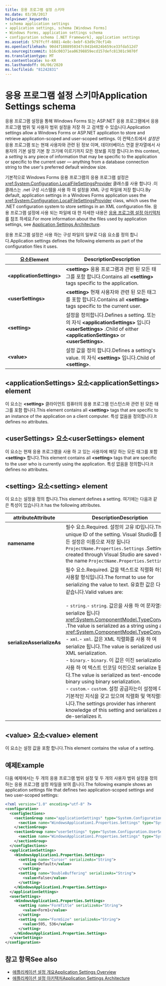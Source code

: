 ```yaml
---
title: 응용 프로그램 설정 스키마
ms.date: 03/30/2017
helpviewer_keywords:
- schema application settings
- application settings, schema [Windows Forms]
- Windows Forms, application settings schema
- configuration schema [.NET Framework], application settings
ms.assetid: 5797fcff-6081-4e8c-bebf-63d9c70cf14b
ms.openlocfilehash: 90d471888950347c041b4824b659ce33fda512d7
ms.sourcegitcommit: b16c00371ea06398859ecd157defc81301c9070f
ms.translationtype: MT
ms.contentlocale: ko-KR
ms.lasthandoff: 06/06/2020
ms.locfileid: "81242831"
---
```

# <a name="application-settings-schema"></a><span data-ttu-id="e3be8-102">응용 프로그램 설정 스키마</span><span class="sxs-lookup"><span data-stu-id="e3be8-102">Application Settings schema</span></span>

<span data-ttu-id="e3be8-103">응용 프로그램 설정을 통해 Windows Forms 또는 ASP.NET 응용 프로그램에서 응용 프로그램 범위 및 사용자 범위 설정을 저장 하 고 검색할 수 있습니다.</span><span class="sxs-lookup"><span data-stu-id="e3be8-103">Application settings allow a Windows Forms or ASP.NET application to store and retrieve application-scoped and user-scoped settings.</span></span> <span data-ttu-id="e3be8-104">이 컨텍스트에서 *설정은* 응용 프로그램 또는 현재 사용자와 관련 된 정보 이며, 데이터베이스 연결 문자열에서 사용자의 기본 설정 기본 창 크기에 이르기까지 모든 정보를 지정 합니다.</span><span class="sxs-lookup"><span data-stu-id="e3be8-104">In this context, a *setting* is any piece of information that may be specific to the application or specific to the current user — anything from a database connection string to the user's preferred default window size.</span></span>

<span data-ttu-id="e3be8-105">기본적으로 Windows Forms 응용 프로그램의 응용 프로그램 설정은 <xref:System.Configuration.LocalFileSettingsProvider> 클래스를 사용 합니다 .이 클래스는 .net 구성 시스템을 사용 하 여 설정을 XML 구성 파일에 저장 합니다.</span><span class="sxs-lookup"><span data-stu-id="e3be8-105">By default, application settings in a Windows Forms application uses the <xref:System.Configuration.LocalFileSettingsProvider> class, which uses the .NET configuration system to store settings in an XML configuration file.</span></span> <span data-ttu-id="e3be8-106">응용 프로그램 설정에 사용 되는 파일에 대 한 자세한 내용은 [응용 프로그램 설정 아키텍처](../../winforms/advanced/application-settings-architecture.md)를 참조 하세요.</span><span class="sxs-lookup"><span data-stu-id="e3be8-106">For more information about the files used by application settings, see [Application Settings Architecture](../../winforms/advanced/application-settings-architecture.md).</span></span>

<span data-ttu-id="e3be8-107">응용 프로그램 설정은 사용 하는 구성 파일의 일부로 다음 요소를 정의 합니다.</span><span class="sxs-lookup"><span data-stu-id="e3be8-107">Application settings defines the following elements as part of the configuration files it uses.</span></span>

| <span data-ttu-id="e3be8-108">요소</span><span class="sxs-lookup"><span data-stu-id="e3be8-108">Element</span></span>                    | <span data-ttu-id="e3be8-109">Description</span><span class="sxs-lookup"><span data-stu-id="e3be8-109">Description</span></span>                                                                           |
| -------------------------- | ------------------------------------------------------------------------------------- |
| **\<applicationSettings>** | <span data-ttu-id="e3be8-110">**\<setting>** 응용 프로그램과 관련 된 모든 태그를 포함 합니다.</span><span class="sxs-lookup"><span data-stu-id="e3be8-110">Contains all **\<setting>** tags specific to the application.</span></span>                         |
| **\<userSettings>**        | <span data-ttu-id="e3be8-111">**\<setting>** 현재 사용자와 관련 된 모든 태그를 포함 합니다.</span><span class="sxs-lookup"><span data-stu-id="e3be8-111">Contains all **\<setting>** tags specific to the current user.</span></span>                        |
| **\<setting>**             | <span data-ttu-id="e3be8-112">설정을 정의합니다.</span><span class="sxs-lookup"><span data-stu-id="e3be8-112">Defines a setting.</span></span> <span data-ttu-id="e3be8-113">또는의 자식 **\<applicationSettings>** 입니다 **\<userSettings>** .</span><span class="sxs-lookup"><span data-stu-id="e3be8-113">Child of either **\<applicationSettings>** or **\<userSettings>**.</span></span> |
| **\<value>**               | <span data-ttu-id="e3be8-114">설정 값을 정의 합니다.</span><span class="sxs-lookup"><span data-stu-id="e3be8-114">Defines a setting's value.</span></span> <span data-ttu-id="e3be8-115">의 자식 **\<setting>** 입니다.</span><span class="sxs-lookup"><span data-stu-id="e3be8-115">Child of **\<setting>**.</span></span>                                   |

## <a name="applicationsettings-element"></a><span data-ttu-id="e3be8-116">\<applicationSettings> 요소</span><span class="sxs-lookup"><span data-stu-id="e3be8-116">\<applicationSettings> element</span></span>

<span data-ttu-id="e3be8-117">이 요소는 **\<setting>** 클라이언트 컴퓨터의 응용 프로그램 인스턴스와 관련 된 모든 태그를 포함 합니다.</span><span class="sxs-lookup"><span data-stu-id="e3be8-117">This element contains all **\<setting>** tags that are specific to an instance of the application on a client computer.</span></span> <span data-ttu-id="e3be8-118">특성 없음을 정의합니다.</span><span class="sxs-lookup"><span data-stu-id="e3be8-118">It defines no attributes.</span></span>

## <a name="usersettings-element"></a><span data-ttu-id="e3be8-119">\<userSettings> 요소</span><span class="sxs-lookup"><span data-stu-id="e3be8-119">\<userSettings> element</span></span>

<span data-ttu-id="e3be8-120">이 요소는 현재 응용 프로그램을 사용 하 고 있는 사용자에 해당 하는 모든 태그를 포함 **\<setting>** 합니다.</span><span class="sxs-lookup"><span data-stu-id="e3be8-120">This element contains all **\<setting>** tags that are specific to the user who is currently using the application.</span></span> <span data-ttu-id="e3be8-121">특성 없음을 정의합니다.</span><span class="sxs-lookup"><span data-stu-id="e3be8-121">It defines no attributes.</span></span>

## <a name="setting-element"></a><span data-ttu-id="e3be8-122">\<setting> 요소</span><span class="sxs-lookup"><span data-stu-id="e3be8-122">\<setting> element</span></span>

<span data-ttu-id="e3be8-123">이 요소는 설정을 정의 합니다.</span><span class="sxs-lookup"><span data-stu-id="e3be8-123">This element defines a setting.</span></span> <span data-ttu-id="e3be8-124">여기에는 다음과 같은 특성이 있습니다.</span><span class="sxs-lookup"><span data-stu-id="e3be8-124">It has the following attributes.</span></span>

| <span data-ttu-id="e3be8-125">attribute</span><span class="sxs-lookup"><span data-stu-id="e3be8-125">Attribute</span></span>        | <span data-ttu-id="e3be8-126">Description</span><span class="sxs-lookup"><span data-stu-id="e3be8-126">Description</span></span> |
| ---------------- | ----------- |
| <span data-ttu-id="e3be8-127">**name**</span><span class="sxs-lookup"><span data-stu-id="e3be8-127">**name**</span></span>         | <span data-ttu-id="e3be8-128">필수 요소.</span><span class="sxs-lookup"><span data-stu-id="e3be8-128">Required.</span></span> <span data-ttu-id="e3be8-129">설정의 고유 ID입니다.</span><span class="sxs-lookup"><span data-stu-id="e3be8-129">The unique ID of the setting.</span></span> <span data-ttu-id="e3be8-130">Visual Studio를 통해 만든 설정은 이름으로 저장 됩니다 `ProjectName.Properties.Settings` .</span><span class="sxs-lookup"><span data-stu-id="e3be8-130">Settings created through Visual Studio are saved with the name `ProjectName.Properties.Settings`.</span></span> |
| <span data-ttu-id="e3be8-131">**serializeAs**</span><span class="sxs-lookup"><span data-stu-id="e3be8-131">**serializeAs**</span></span> | <span data-ttu-id="e3be8-132">필수 요소.</span><span class="sxs-lookup"><span data-stu-id="e3be8-132">Required.</span></span> <span data-ttu-id="e3be8-133">값을 텍스트로 직렬화 하는 데 사용할 형식입니다.</span><span class="sxs-lookup"><span data-stu-id="e3be8-133">The format to use for serializing the value to text.</span></span> <span data-ttu-id="e3be8-134">유효한 값은 다음과 같습니다.</span><span class="sxs-lookup"><span data-stu-id="e3be8-134">Valid values are:</span></span><br><br><span data-ttu-id="e3be8-135">- `string`.</span><span class="sxs-lookup"><span data-stu-id="e3be8-135">- `string`.</span></span> <span data-ttu-id="e3be8-136">값은을 사용 하 여 문자열로 serialize 됩니다 <xref:System.ComponentModel.TypeConverter> .</span><span class="sxs-lookup"><span data-stu-id="e3be8-136">The value is serialized as a string using a <xref:System.ComponentModel.TypeConverter>.</span></span><br><span data-ttu-id="e3be8-137">- `xml`.</span><span class="sxs-lookup"><span data-stu-id="e3be8-137">- `xml`.</span></span> <span data-ttu-id="e3be8-138">값은 XML 직렬화를 사용 하 여 serialize 됩니다.</span><span class="sxs-lookup"><span data-stu-id="e3be8-138">The value is serialized using XML serialization.</span></span><br><span data-ttu-id="e3be8-139">- `binary`.</span><span class="sxs-lookup"><span data-stu-id="e3be8-139">- `binary`.</span></span> <span data-ttu-id="e3be8-140">이 값은 이진 serialization을 사용 하 여 텍스트 인코딩 이진으로 serialize 됩니다.</span><span class="sxs-lookup"><span data-stu-id="e3be8-140">The value is serialized as text-encoded binary using binary serialization.</span></span><br /><span data-ttu-id="e3be8-141">- `custom`.</span><span class="sxs-lookup"><span data-stu-id="e3be8-141">- `custom`.</span></span> <span data-ttu-id="e3be8-142">설정 공급자는이 설정에 대 한 기본적인 지식을 갖고 있으며 직렬화 및 역직렬화 합니다.</span><span class="sxs-lookup"><span data-stu-id="e3be8-142">The settings provider has inherent knowledge of this setting and serializes and de-serializes it.</span></span> |

## <a name="value-element"></a><span data-ttu-id="e3be8-143">\<value> 요소</span><span class="sxs-lookup"><span data-stu-id="e3be8-143">\<value> element</span></span>

<span data-ttu-id="e3be8-144">이 요소는 설정 값을 포함 합니다.</span><span class="sxs-lookup"><span data-stu-id="e3be8-144">This element contains the value of a setting.</span></span>

## <a name="example"></a><span data-ttu-id="e3be8-145">예제</span><span class="sxs-lookup"><span data-stu-id="e3be8-145">Example</span></span>

<span data-ttu-id="e3be8-146">다음 예제에서는 두 개의 응용 프로그램 범위 설정 및 두 개의 사용자 범위 설정을 정의 하는 응용 프로그램 설정 파일을 보여 줍니다.</span><span class="sxs-lookup"><span data-stu-id="e3be8-146">The following example shows an application settings file that defines two application-scoped settings and two user-scoped settings:</span></span>

```xml
<?xml version="1.0" encoding="utf-8" ?>
<configuration>
  <configSections>
    <sectionGroup name="applicationSettings" type="System.Configuration.ApplicationSettingsGroup, System, Version=2.0.0.0, Culture=neutral, PublicKeyToken=b77a5c561934e089">
      <section name="WindowsApplication1.Properties.Settings" type="System.Configuration.ClientSettingsSection, System, Version=2.0.0.0, Culture=neutral, PublicKeyToken=b77a5c561934e089" />
    </sectionGroup>
    <sectionGroup name="userSettings" type="System.Configuration.UserSettingsGroup, System, Version=2.0.0.0, Culture=neutral, PublicKeyToken=b77a5c561934e089">
      <section name="WindowsApplication1.Properties.Settings" type="System.Configuration.ClientSettingsSection, System, Version=2.0.0.0, Culture=neutral, PublicKeyToken=b77a5c561934e089" allowExeDefinition="MachineToLocalUser" />
    </sectionGroup>
  </configSections>
  <applicationSettings>
    <WindowsApplication1.Properties.Settings>
      <setting name="Cursor" serializeAs="String">
        <value>Default</value>
      </setting>
      <setting name="DoubleBuffering" serializeAs="String">
        <value>False</value>
      </setting>
    </WindowsApplication1.Properties.Settings>
  </applicationSettings>
  <userSettings>
    <WindowsApplication1.Properties.Settings>
      <setting name="FormTitle" serializeAs="String">
        <value>Form1</value>
      </setting>
      <setting name="FormSize" serializeAs="String">
        <value>595, 536</value>
      </setting>
    </WindowsApplication1.Properties.Settings>
  </userSettings>
</configuration>
```

## <a name="see-also"></a><span data-ttu-id="e3be8-147">참고 항목</span><span class="sxs-lookup"><span data-stu-id="e3be8-147">See also</span></span>

- [<span data-ttu-id="e3be8-148">애플리케이션 설정 개요</span><span class="sxs-lookup"><span data-stu-id="e3be8-148">Application Settings Overview</span></span>](../../winforms/advanced/application-settings-overview.md)
- [<span data-ttu-id="e3be8-149">애플리케이션 설정 아키텍처</span><span class="sxs-lookup"><span data-stu-id="e3be8-149">Application Settings Architecture</span></span>](../../winforms/advanced/application-settings-architecture.md)
